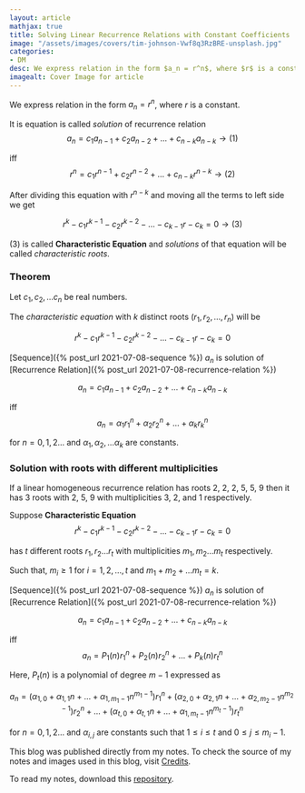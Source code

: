 ```yaml
---
layout: article
mathjax: true
title: Solving Linear Recurrence Relations with Constant Coefficients
image: "/assets/images/covers/tim-johnson-Vwf8q3RzBRE-unsplash.jpg"
categories:
- DM
desc: We express relation in the form $a_n = r^n$, where $r$ is a constant. 
imagealt: Cover Image for article
---
```


We express relation in the form $a_n = r^n$, where $r$ is a constant.




















































































































































































































































































































































































































It is equation is called *solution* of recurrence relation
$$a_n = c_1 a_{n-1} + c_2 a_{n-2} + \dots + c_{n-k} a_{n-k} \to (1)$$




















































































































































































































































































































































































































iff
$$r^n = c_1 r^{n-1} + c_2 r^{n-2} + \dots + c_{n-k} r^{n-k} \to (2)$$




















































































































































































































































































































































































































After dividing this equation with $r^{n-k}$ and moving all the terms to left side we get




















































































































































































































































































































































































































$$r^k - c_1 r^{k-1} - c_2 r^{k-2} - \dots - c_{k-1}r - c_{k}=0 \to (3)$$





















































































































































































































































































































































































































$(3)$ is called <b>Characteristic Equation</b> and *solutions* of that equation will be called *characteristic roots*.





















































































































































































































































































































































































































### Theorem
Let $c_1, c_2, \dots c_n$ be real numbers.




















































































































































































































































































































































































































The *characteristic equation* with $k$ distinct roots ($r_1, r_2, \dots ,r_n$) will be




















































































































































































































































































































































































































$$r^k - c_1 r^{k-1} - c_2 r^{k-2} - \dots - c_{k-1}r - c_{k}=0$$




















































































































































































































































































































































































































[Sequence]({% post_url 2021-07-08-sequence %}) ${a_n}$ is solution of [Recurrence Relation]({% post_url 2021-07-08-recurrence-relation %})




















































































































































































































































































































































































































$$a_n = c_1 a_{n-1} + c_2 a_{n-2} + \dots + c_{n-k} a_{n-k}$$




















































































































































































































































































































































































































iff
$$a_n = \alpha_1 r_1^n + \alpha_2 r_2^n + \dots + \alpha_k r_k^n$$




















































































































































































































































































































































































































for $n=0, 1, 2 \dots$ and $\alpha_1, \alpha_2, \dots \alpha_k$ are constants.





















































































































































































































































































































































































































### Solution with roots with different multiplicities
If a linear homogeneous recurrence relation has roots 2, 2, 2, 5, 5, 9 then it has 3 roots with 2, 5, 9 with multiplicities 3, 2, and 1 respectively.

Suppose <b>Characteristic Equation</b> 
$$r^k - c_1 r^{k-1} - c_2 r^{k-2} - \dots - c_{k-1}r - c_{k}=0$$




















































































































































































































































































































































































































has $t$ different roots $r_1, r_2 \dots r_t$ with multiplicities $m_1, m_2 \dots m_t$ respectively.




















































































































































































































































































































































































































Such that, $m_i \ge 1$ for $i=1, 2, \dots , t$ and $m_1 + m_2 + \dots m_t = k$.





















































































































































































































































































































































































































[Sequence]({% post_url 2021-07-08-sequence %}) ${a_n}$ is solution of [Recurrence Relation]({% post_url 2021-07-08-recurrence-relation %})




















































































































































































































































































































































































































$$a_n = c_1 a_{n-1} + c_2 a_{n-2} + \dots + c_{n-k} a_{n-k}$$




















































































































































































































































































































































































































iff
$$a_n = P_1(n) r_1^n + P_2(n) r_2^n + \dots + P_k(n) r_t^n$$




















































































































































































































































































































































































































Here, $P_t(n)$ is a polynomial of degree $m-1$ expressed as




















































































































































































































































































































































































































$$a_n = (\alpha_{1,0} +  \alpha_{1,1}n + \dots + \alpha_{1, m_1-1}n^{m_1-1}) r_1^n + (\alpha_{2,0} +  \alpha_{2,1}n + \dots + \alpha_{2, m_2-1}n^{m_2-1}) r_2^n + \dots + (\alpha_{t,0} +  \alpha_{t,1}n + \dots + \alpha_{1, m_t-1}n^{m_t-1}) r_t^n$$





















































































































































































































































































































































































































for $n=0, 1, 2 \dots$ and $\alpha_{i, j}$ are constants such that $1 \le i \le t$ and $0 \le j \le m_i -1$.





















































































































































































































































































































































































































This blog was published directly from my notes.
To check the source of my notes and images used in this blog, visit <a href="/credits.html" target="_blank">Credits</a>.

To read my notes, download this <a href="https://github.com/bovem/CS" target="blank">repository</a>.